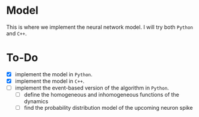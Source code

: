 # Model

This is where we implement the neural network model.
I will try both ``Python`` and ``C++``.


# To-Do
- [x] implement the model in `Python`.
- [x] implement the model in `C++`.
- [ ] implement the event-based version of the algorithm in `Python`.
  - [ ] define the homogeneous and inhomogeneous functions of the dynamics
  - [ ] find the probability distribution model of the upcoming neuron spike
